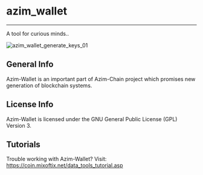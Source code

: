 # azim_wallet
--------------------------
A tool for curious minds..

![azim_wallet_generate_keys_01](https://github.com/user-attachments/assets/10d626d8-0477-40c7-8fa0-adb8bb387fe3)

General Info
--------------------------
Azim-Wallet is an important part of Azim-Chain project which promises new generation of blockchain systems.

License Info
--------------------------
Azim-Wallet is licensed under the GNU General Public License (GPL) Version 3. 

Tutorials
--------------------------
Trouble working with Azim-Wallet?
Visit: https://coin.mixoftix.net/data_tools_tutorial.asp
